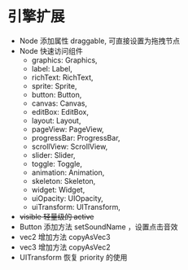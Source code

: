 
# 引擎扩展

- Node 添加属性 draggable, 可直接设置为拖拽节点
- Node 快速访问组件
    - graphics: Graphics,
    - label: Label,
    - richText: RichText,
    - sprite: Sprite,
    - button: Button,
    - canvas: Canvas,
    - editBox: EditBox,
    - layout: Layout,
    - pageView: PageView,
    - progressBar: ProgressBar,
    - scrollView: ScrollView,
    - slider: Slider,
    - toggle: Toggle,
    - animation: Animation,
    - skeleton: Skeleton,
    - widget: Widget,
    - uiOpacity: UIOpacity,
    - uiTransform: UITransform,
- ~~visible 轻量级的 active~~
- Button 添加方法 setSoundName ，设置点击音效    
- vec2 增加方法 copyAsVec3
- vec3 增加方法 copyAsVec2
- UITransform 恢复 priority 的使用
